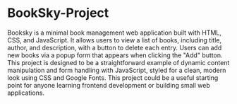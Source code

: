 # BookSky-Project

Booksky is a minimal book management web application built with HTML, CSS, and JavaScript. It allows users to view a list of books, including title, author, and description, with a button to delete each entry. Users can add new books via a popup form that appears when clicking the "Add" button. This project is designed to be a straightforward example of dynamic content manipulation and form handling with JavaScript, styled for a clean, modern look using CSS and Google Fonts. This project could be a useful starting point for anyone learning frontend development or building small web applications.
